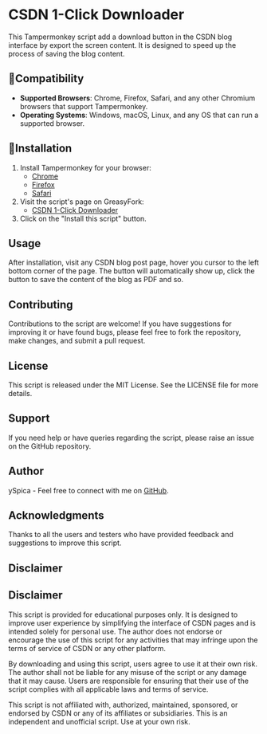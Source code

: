 # CSDN 1-Click Downloader

This Tampermonkey script add a download button in the CSDN blog interface by export the screen content. It is designed to speed up the process of saving the blog content.

## 📱Compatibility

- **Supported Browsers**: Chrome, Firefox, Safari, and any other Chromium browsers that support Tampermonkey.
- **Operating Systems**: Windows, macOS, Linux, and any OS that can run a supported browser.

## 📄Installation

1. Install Tampermonkey for your browser:
   - [Chrome](https://www.tampermonkey.net/?ext=dhdg&browser=chrome)
   - [Firefox](https://www.tampermonkey.net/?ext=dhdg&browser=firefox)
   - [Safari](https://www.tampermonkey.net/?ext=dhdg&browser=safari)
2. Visit the script's page on GreasyFork:
   - [CSDN 1-Click Downloader](https://greasyfork.org/en/scripts/495557-csdn-1-click-downloader)
3. Click on the "Install this script" button.

## Usage

After installation, visit any CSDN blog post page, hover you cursor to the left bottom corner of the page.  The button will automatically show up, click the button to save the content of the blog as PDF and so.

## Contributing

Contributions to the script are welcome!  If you have suggestions for improving it or have found bugs, please feel free to fork the repository, make changes, and submit a pull request.

## License

This script is released under the MIT License. See the LICENSE file for more details.

## Support

If you need help or have queries regarding the script, please raise an issue on the GitHub repository.

## Author

ySpica - Feel free to connect with me on [GitHub](https://github.com/ySpica).

## Acknowledgments

Thanks to all the users and testers who have provided feedback and suggestions to improve this script.

## Disclaimer

## Disclaimer

This script is provided for educational purposes only. It is designed to improve user experience by simplifying the interface of CSDN pages and is intended solely for personal use. The author does not endorse or encourage the use of this script for any activities that may infringe upon the terms of service of CSDN or any other platform.

By downloading and using this script, users agree to use it at their own risk. The author shall not be liable for any misuse of the script or any damage that it may cause. Users are responsible for ensuring that their use of the script complies with all applicable laws and terms of service.

This script is not affiliated with, authorized, maintained, sponsored, or endorsed by CSDN or any of its affiliates or subsidiaries. This is an independent and unofficial script. Use at your own risk.

